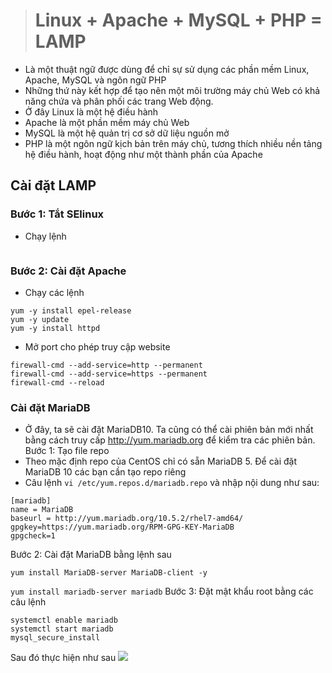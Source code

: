 > # Linux + Apache + MySQL + PHP = LAMP
- Là một thuật ngữ được dùng để chỉ sự sử dụng các phần mềm Linux, Apache, MySQL và ngôn ngữ PHP
- Những thứ này kết hợp để tạo nên một môi trường máy chủ Web có khả năng chứa và phân phối các trang Web động.
- Ở đây Linux là một hệ điều hành
- Apache là một phần mềm máy chủ Web
- MySQL là một hệ quản trị cơ sở dữ liệu nguồn mở
- PHP là một ngôn ngữ kịch bản trên máy chủ, tương thích nhiều nền tảng hệ điều hành, hoạt động như một thành phần của Apache
## Cài đặt LAMP
### Bước 1: Tắt SElinux
- Chạy lệnh
```sed -i 's/SELINUX=enforcing/SELINUX=disabled/g' /etc/selinux/config && sentenfo
```
### Bước 2: Cài đặt Apache
- Chạy các lệnh
```
yum -y install epel-release
yum -y update
yum -y install httpd
```
- Mở port cho phép truy cập website
```
firewall-cmd --add-service=http --permanent
firewall-cmd --add-service=https --permanent
firewall-cmd --reload
```
### Cài đặt MariaDB
- Ở đây, ta sẽ cài đặt MariaDB10. Ta cũng có thể cài phiên bản mới nhất bằng cách truy cấp http://yum.mariadb.org để kiểm tra các phiên bản.
Bước 1: Tạo file repo
- Theo mặc định repo của CentOS chỉ có sẵn MariaDB 5. Để cài đặt MariaDB 10 các bạn cần tạo repo riêng
- Câu lệnh `vi /etc/yum.repos.d/mariadb.repo` và nhập nội dung như sau:
```
[mariadb]
name = MariaDB
baseurl = http://yum.mariadb.org/10.5.2/rhel7-amd64/
gpgkey=https://yum.mariadb.org/RPM-GPG-KEY-MariaDB
gpgcheck=1
```
Bước 2: Cài đặt MariaDB bằng lệnh sau
```
yum install MariaDB-server MariaDB-client -y
```
`yum install mariadb-server mariadb`
Bước 3: Đặt mật khẩu root bằng các câu lệnh
```
systemctl enable mariadb
systemctl start mariadb
mysql_secure_install
```
Sau đó thực hiện như sau
![](https://imgur.com/uJwdyVw.png)




